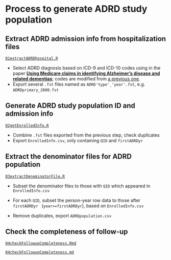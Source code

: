 # Process to generate ADRD study population

## Extract ADRD admission info from hospitalization files

[`01extractADRDhospital.R`](https://github.com/ShuxinD/airPollution_ADRD/blob/main/code/00generate_data/01extractADRDhospital.R)

- Select ADRD diagnosis based on ICD-9 and ICD-10 codes using in the paper [**Using Medicare claims in identifying Alzheimer’s disease and related dementias**](https://alz-journals.onlinelibrary.wiley.com/doi/10.1002/alz.12199); codes are modified from [a previous one](https://github.com/NSAPH/data_requests/blob/master/request_projects/jan2021_whanhee_fisrt_hosps/code/2_id_hospitalizations.R).
- Export several `.fst` files named as `ADRD'type'_'year'.fst`, e.g. `ADRDprimary_2000.fst`

## Generate ADRD study population ID and admission info

[`02getEnrolledInfo.R`](https://github.com/ShuxinD/airPollution_ADRD/blob/main/code/00generate_data/02getEnrolledInfo.R)

- Combine `.fst` files exported from the previous step, check duplicates
- Export `EnrolledInfo.csv`, only containing `QID` and `firstADRDyr`

## Extract the denominator files for ADRD population 

[`03extractDenominatorFile.R`]()

- Subset the denominator files to those with `QID` which appeared in `EnrolledInfo.csv`

- For each `QID`, subset the person-year row data to those after `firstADRDyr ` (`year>=firstADRDyr`), based on `EnrolledInfo.csv`
- Remove duplicates, export `ADRDpopulation.csv`

## Check the completeness of follow-up

[`04checkFollowupCompleteness.Rmd`]()

[`04checkFollowupCompleteness.md`]()

